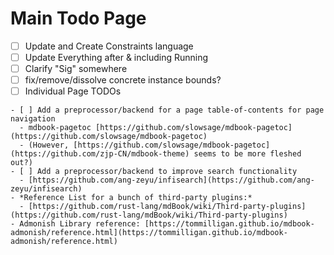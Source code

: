 # Main Todo Page

- [ ] Update and Create Constraints language
- [ ] Update Everything after & including Running
- [ ] Clarify "Sig" somewhere
- [ ] fix/remove/dissolve concrete instance bounds?
- [ ] Individual Page TODOs

<!--
Main tasks for Jan 4 meeting:

- Get Tim up to speed on mdbooks process (~3-5 mins)
- Discuss current state of docs, point out current flags (~3-5 mins)
- Walk through docs and try and get a better sense for refactoring structure (~20 mins)

```admonish todo title="TODO: Tim"
List of the TODOs that I have flagged for Tim to review
- [Overview](building-models/overview.md) - The language that I used may or may not be accurate and/or the best way of explaining things. I took a stab at it to the best of my ability but definitely have some missing pieces and potentially some innacuracies. Also some stuff that's missing and needs completion.
- Currently doesn't talk about the motivation/benefits for using models, perhaps its just a matter of transplating Lecture 1 content into docs?
- What is a better section name for `Built-Ins`?
- Connect the idea of Constraints and
  - Mention the overlap between Cardinality/Membership Formulas and Multiplicity.
- During phone discussion: Let's go through one at a time and find a good place for it in the documentation.

```

```admonish todo title="TODO"
- [ ] Add general overview page - what is a model? what is a predicate? What is an instance? What is a predicate? Very brief high level overview page (all material obviously covered in class, but supplementary nonetheless- maybe even pull from class notes?)
- [ ] Refactor Sigs page v1
  - [x] Sigs Basic
  - [x] Fields Basic
  - [ ] Elaborate 'Types' on Sigs Page
  - [ ] Provide Clearer Description for 'Field Multiplicity' on Sigs Page
  - [ ] Provide Clearer Context for "Low level details" - seems out of place and confusing. Maybe move it in addition to expanding upon it
- [ ] Provide Description for 'Arity' on Sigs Page (I would even consider adding a whole new page/entry for 'Arity' since its a fundamental concept that will also appear thoughtout, in relational expressions, ...,  in certain error messages and such)
- [ ] ...
- [ ] Go through the rest of the pages and expand this TODO list
``` -->

```admonish todo title="TODO (mdbook related)"
- [ ] Add a preprocessor/backend for a page table-of-contents for page navigation
  - mdbook-pagetoc [https://github.com/slowsage/mdbook-pagetoc](https://github.com/slowsage/mdbook-pagetoc)
  - (However, [https://github.com/slowsage/mdbook-pagetoc](https://github.com/zjp-CN/mdbook-theme) seems to be more fleshed out?)
- [ ] Add a preprocessor/backend to improve search functionality
  - [https://github.com/ang-zeyu/infisearch](https://github.com/ang-zeyu/infisearch)
- *Reference List for a bunch of third-party plugins:*
  - [https://github.com/rust-lang/mdBook/wiki/Third-party-plugins](https://github.com/rust-lang/mdBook/wiki/Third-party-plugins)
- Admonish Library reference: [https://tommilligan.github.io/mdbook-admonish/reference.html](https://tommilligan.github.io/mdbook-admonish/reference.html)

```
